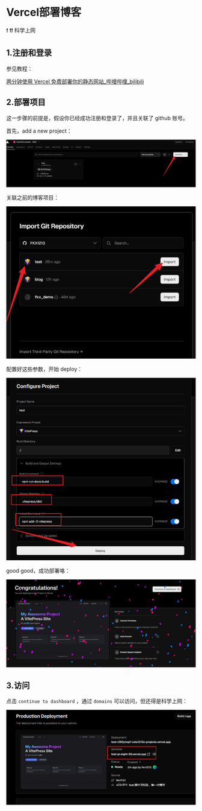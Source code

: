 # Vercel部署博客

:heavy_exclamation_mark: :heavy_exclamation_mark::heavy_exclamation_mark: 科学上网

## 1.注册和登录

参见教程：

[两分钟使用 Vercel 免费部署你的静态网站_哔哩哔哩_bilibili](https://www.bilibili.com/video/BV1kX4y1v75w)



## 2.部署项目

这一步骤的前提是，假设你已经成功注册和登录了，并且关联了 github 账号。

首先，add a new project：

![image-20241022110206543](./imgs/Vercel部署博客/image-20241022110206543.png)

关联之前的博客项目：

![image-20241022110229929](./imgs/Vercel部署博客/image-20241022110229929.png)

配置好这些参数，开始 deploy：

![image-20241022110351972](./imgs/Vercel部署博客/image-20241022110351972.png)

good good，成功部署咯：

![image-20241022110453533](./imgs/Vercel部署博客/image-20241022110453533.png)



## 3.访问

点击 `continue to dashboard` ，通过 `domains` 可以访问，但还得是科学上网：

![image-20241022110601037](./imgs/Vercel部署博客/image-20241022110601037.png)







